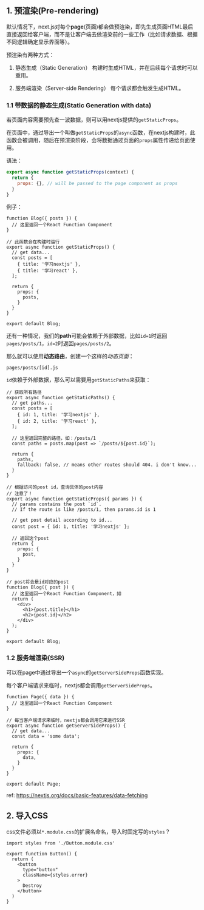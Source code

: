 ## 1. 预渲染(Pre-rendering)

默认情况下，next.js对每个**page**(页面)都会做预渲染，即先生成页面HTML最后直接返回给客户端，而不是让客户端去做渲染前的一些工作（比如请求数据、根据不同逻辑确定显示界面等）。

预渲染有两种方式：

1. 静态生成（Static Generation）
   构建时生成HTML，并在后续每个请求时可以重用。

2. 服务端渲染（Server-side Rendering）
   每个请求都会触发生成HTML。

### 1.1 带数据的静态生成(Static Generation with data)

若页面内容需要预先查一波数据，则可以用nextjs提供的`getStaticProps`。

在页面中，通过导出一个叫做`getStaticProps`的`async`函数，在nextjs构建时，此函数会被调用，随后在预渲染阶段，会将数据通过页面的`props`属性传递给页面使用。

语法：

```js
export async function getStaticProps(context) {
  return {
    props: {}, // will be passed to the page component as props
  }
}
```

例子：

```tsx
function Blog({ posts }) {
  // 这里返回一个React Function Component
}

// 此函数会在构建时运行
export async function getStaticProps() {
  // get data...
  const posts = [
    { title: '学习nextjs' },
    { title: '学习react' },
  ];

  return {
    props: {
      posts,
    }
  }
}

export default Blog;
```

还有一种情况，我们的**path**可能会依赖于外部数据，比如`id=1`时返回`pages/posts/1`，`id=2`时返回`pages/posts/2`。

那么就可以使用**动态路由**，创建一个这样的*动态页面*：

    pages/posts/[id].js

`id`依赖于外部数据，那么可以需要用`getStaticPaths`来获取：

```tsx
// 获取所有路径
export async function getStaticPaths() {
  // get paths...
  const posts = [
    { id: 1, title: '学习nextjs' },
    { id: 2, title: '学习react' },
  ];

  // 这里返回完整的路径，如：/posts/1
  const paths = posts.map(post => `/posts/${post.id}`);

  return {
    paths,
    fallback: false, // means other routes should 404. i don't know...
  }
}

// 根据访问的post id，查询具体的post内容
// 注意了！
export async function getStaticProps({ params }) {
  // params contains the post `id`.
  // If the route is like /posts/1, then params.id is 1

  // get post detail according to id...
  const post = { id: 1, title: '学习nextjs' };

  // 返回这个post
  return {
    props: {
      post,
    }
  }
}

// post将会是id对应的post
function Blog({ post }) {
  // 这里返回一个React Function Component，如
  return (
    <div>
      <h1>{post.title}</h1>
      <h2>{post.id}</h2>
    </div>
  );
}

export default Blog;
```

### 1.2 服务端渲染(SSR)

可以在page中通过导出一个`async`的`getServerSideProps`函数实现。

每个客户端请求来临时，nextjs都会调用`getServerSideProps`。

```tsx
function Page({ data }) {
  // 这里返回一个React Function Component
}

// 每当客户端请求来临时，nextjs都会调用它来进行SSR
export async function getServerSideProps() {
  // get data...
  const data = 'some data';

  return {
    props: {
      data,
    }
  }
}

export default Page;
```

ref: https://nextjs.org/docs/basic-features/data-fetching

## 2. 导入CSS

css文件必须以`*.module.css`的扩展名命名，导入时固定写的`styles`？

```tsx
import styles from './Button.module.css'

export function Button() {
  return (
    <button
      type="button"
      className={styles.error}
    >
      Destroy
    </button>
  )
}
```